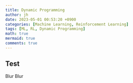 ```yaml
---
title: Dynamic Programming
author: jh
date: 2023-05-01 00:53:20 +0900
categories: [Machine Learning, Reinforcement Learning]
tags: [ML, RL, Dynamic Programming]
math: true
mermaid: true
comments: true
---
```


## Test
Blur Blur